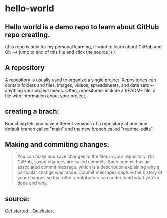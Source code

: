 # hello-world
Hello world is a demo repo to learn about GitHub repo creating. 
---
(this repo is only for my personal learning, if want to learn about GitHub and Git --> jump to end of this file and click the source ;) )
## A repository
A repository is usually used to organize a single project. Repositories can contain folders and files, images, videos, spreadsheets, and data sets -- anything your project needs. Often, repositories include a README file, a file with information about your project. 

## creating a brach:
Branching lets you have different versions of a repository at one time.
default branch called "main" and the new branch called "readme-edits".

## Making and commiting changes:
>You can make and save changes to the files in your repository. On GitHub, saved changes are called commits. Each commit has an associated commit message, which is a description explaining why a particular change was made. Commit messages capture the history of your changes so that other contributors can understand what you’ve done and why.

## source:
[Get started - Quickstart](https://docs.github.com/en/get-started/quickstart/hello-world)
